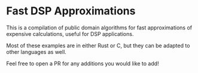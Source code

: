 # Fast DSP Approximations

This is a compilation of public domain algorithms for fast approximations of expensive calculations, useful for DSP applications.

Most of these examples are in either Rust or C, but they can be adapted to other languages as well.

Feel free to open a PR for any additions you would like to add!
